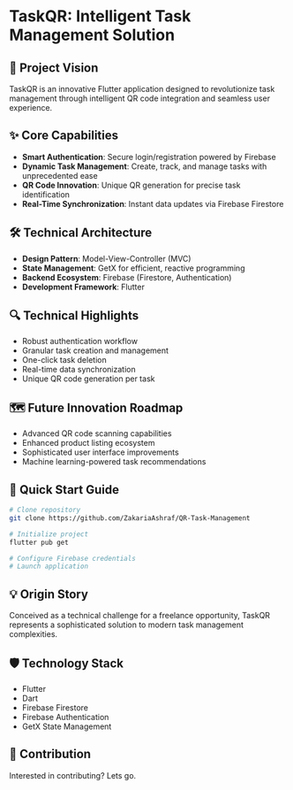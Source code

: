 # TaskQR: Intelligent Task Management Solution

## 🚀 Project Vision
TaskQR is an innovative Flutter application designed to revolutionize task management through intelligent QR code integration and seamless user experience.

## ✨ Core Capabilities
- **Smart Authentication**: Secure login/registration powered by Firebase
- **Dynamic Task Management**: Create, track, and manage tasks with unprecedented ease
- **QR Code Innovation**: Unique QR generation for precise task identification
- **Real-Time Synchronization**: Instant data updates via Firebase Firestore

## 🛠 Technical Architecture
- **Design Pattern**: Model-View-Controller (MVC)
- **State Management**: GetX for efficient, reactive programming
- **Backend Ecosystem**: Firebase (Firestore, Authentication)
- **Development Framework**: Flutter

## 🔍 Technical Highlights
- Robust authentication workflow
- Granular task creation and management
- One-click task deletion
- Real-time data synchronization
- Unique QR code generation per task

## 🗺 Future Innovation Roadmap
- Advanced QR code scanning capabilities
- Enhanced product listing ecosystem
- Sophisticated user interface improvements
- Machine learning-powered task recommendations

## 🚦 Quick Start Guide
```bash
# Clone repository
git clone https://github.com/ZakariaAshraf/QR-Task-Management

# Initialize project
flutter pub get

# Configure Firebase credentials
# Launch application
```

## 💡 Origin Story
Conceived as a technical challenge for a freelance opportunity, TaskQR represents a sophisticated solution to modern task management complexities.

## 🛡 Technology Stack
- Flutter
- Dart
- Firebase Firestore
- Firebase Authentication
- GetX State Management

## 🤝 Contribution
Interested in contributing? Lets go.
